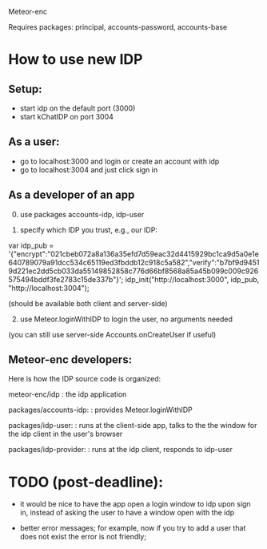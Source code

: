 Meteor-enc

Requires packages: principal, accounts-password, accounts-base


How to use new IDP
==================

Setup:
-------

- start idp on the default port (3000)
- start kChatIDP on port 3004

As a user:
---------

- go to localhost:3000 and login or create an account with idp
- go to localhost:3004 and just click sign in


As a developer of an app
------------------------

0. use packages accounts-idp, idp-user
 
1. specify which IDP you trust, e.g., our IDP:

var idp_pub = '{"encrypt":"021cbeb072a8a136a35efd7d59eac32d4415929bc1ca9d5a0e1e640789079a91dcc534c65119ed3fbddb12c918c5a582","verify":"b7bf9d94519d221ec2dd5cb033da55149852858c776d66bf8568a85a45b099c009c926575494bddf3fe2783c15de337b"}';
idp_init("http://localhost:3000", idp_pub, "http://localhost:3004");

(should be available both client and server-side)

2. use Meteor.loginWithIDP to login the user, no arguments needed

(you can still use server-side Accounts.onCreateUser if useful)


Meteor-enc developers:
----------------------

Here is how the IDP source code is organized:

meteor-enc/idp
: the idp application

packages/accounts-idp:
: provides Meteor.loginWithIDP

packages/idp-user:
: runs at the client-side app, talks to the the window for the idp client
  in the user's browser

packages/idp-provider:
: runs at the idp client, responds to idp-user



TODO (post-deadline):
======================
- it would be nice to have the app open a login window to idp upon sign
  in, instead of asking the user to have a window open with the idp

- better error messages; for example, now if you try to add a user that
  does not exist the error is not friendly;
